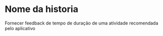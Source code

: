 # Nome da historia

Fornecer feedback de tempo de duração de uma atividade recomendada pelo aplicativo

